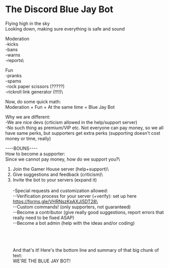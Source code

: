 # The Discord Blue Jay Bot



Flying high in the sky\
Looking down, making sure everything is safe and sound

Moderation\
-kicks\
-bans\
-warns\
-reports\

Fun\
-pranks\
-spams\
-rock paper scissors (?????)\
-rickroll link generator (!!!!)\

Now, do some quick math:\
Moderation + Fun + At the same time = Blue Jay Bot



Why we are different:\
-We are nice devs (crticism allowed in the help/support server)\
-No such thing as premium/VIP etc. Not everyone can pay money, so we all have same perks, but supporters get extra perks (supporting doesn't cost money or time, really)


----BOUNS----\
How to become a supporter:\
Since we cannot pay money, how do we support you?\
1. Join the Gamer House server (help+support)\
2. Give suggestions and feedback (criticism)\
3. Invite the bot to your servers (expand it)\
\
-Special requests and customization allowed:\
--Verification process for your server (+verify): set up here
https://forms.gle/VHRNszKpAXJi5DT28\
\
--Custom commands! (only supporters, not guaranteed)\
--Become a contributor (give really good suggestions, report errors that really need to be fixed ASAP)\
--Become a bot admin (help with the ideas and/or coding)\
\
\
\
\
And that's it! Here's the bottom line and summary of that big chunk of text:\
WE'RE THE BLUE JAY BOT!
